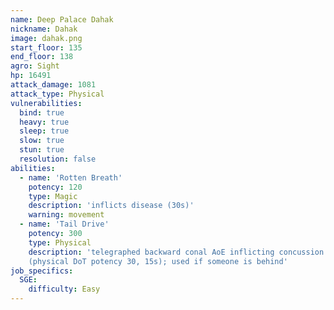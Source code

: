 ```yaml
---
name: Deep Palace Dahak
nickname: Dahak
image: dahak.png
start_floor: 135
end_floor: 138
agro: Sight
hp: 16491
attack_damage: 1081
attack_type: Physical
vulnerabilities:
  bind: true
  heavy: true
  sleep: true
  slow: true
  stun: true
  resolution: false
abilities:
  - name: 'Rotten Breath'
    potency: 120
    type: Magic
    description: 'inflicts disease (30s)'
    warning: movement
  - name: 'Tail Drive'
    potency: 300
    type: Physical
    description: 'telegraphed backward conal AoE inflicting concussion
    (physical DoT potency 30, 15s); used if someone is behind'
job_specifics:
  SGE:
    difficulty: Easy
---
```

